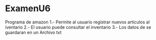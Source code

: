# ExamenU6
Programa de amazon
1.- Permite al usuario registrar nuevos articulos al iventario
2.- El usuario puede consultar el inventario
3.- Los datos de se guardaran en un Archivo txt 
